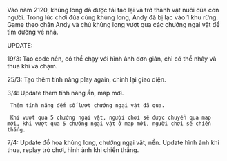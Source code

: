 Vào năm 2120, khủng long đã được tái tạo lại và trở thành vật nuôi của con người. Trong lúc chơi đùa cùng khủng long, Andy đã bị lạc vào 1 khu rừng. Game theo chân Andy và chú khủng long vượt qua các chướng ngại vật để tìm đường về nhà. 

UPDATE:

19/3: Tạo code nền, có thể chạy với hình ảnh đơn giản, chỉ có thể nhảy và thua khi va chạm.

25/3: Tạo thêm tính năng play again, chỉnh lại giao diện.

3/4: Update thêm tính năng ẩn, map mới.

     Thêm tính năng đếm số lượt chướng ngại vật đã qua.
     
     Khi vượt qua 5 chướng ngại vật, người chơi sẽ được chuyển qua map mới, khi vượt qua 5 chướng ngại vật ở map mới, người chơi sẽ chiến thắng.

7/4: Update đồ họa khủng long, chướng ngại vât, nền.
     Update hình ảnh khi thua, replay trò chơi, hình ảnh khi chiến thắng.
